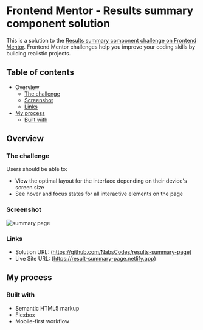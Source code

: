 # Frontend Mentor - Results summary component solution

This is a solution to the [Results summary component challenge on Frontend Mentor](https://www.frontendmentor.io/challenges/results-summary-component-CE_K6s0maV). Frontend Mentor challenges help you improve your coding skills by building realistic projects. 

## Table of contents

- [Overview](#overview)
  - [The challenge](#the-challenge)
  - [Screenshot](#screenshot)
  - [Links](#links)
- [My process](#my-process)
  - [Built with](#built-with)
    
## Overview

### The challenge

Users should be able to:

- View the optimal layout for the interface depending on their device's screen size
- See hover and focus states for all interactive elements on the page

### Screenshot

![summary page](https://github.com/NabsCodes/results-summary-page/assets/97201175/7ce9ddf8-320e-4731-89ab-388218873846)

### Links

- Solution URL: (https://github.com/NabsCodes/results-summary-page)
- Live Site URL: (https://result-summary-page.netlify.app)

## My process

### Built with

- Semantic HTML5 markup
- Flexbox
- Mobile-first workflow
